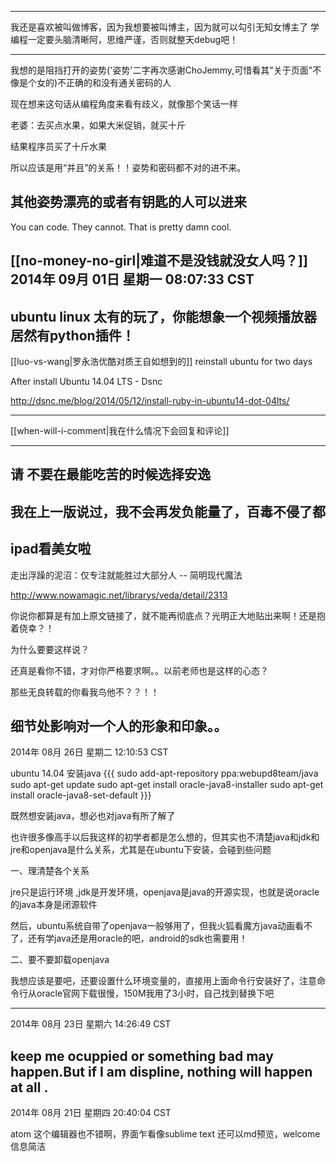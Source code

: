 
------
 我还是喜欢被叫做博客，因为我想要被叫博主，因为就可以勾引无知女博主了
学编程一定要头脑清晰阿，思维严谨，否则就整天debug吧！

-----

我想的是阻挡打开的姿势('姿势'二字再次感谢ChoJemmy,可惜看其"关于页面"不像是个女的)不正确的和没有通关密码的人

现在想来这句话从编程角度来看有歧义，就像那个笑话一样

老婆：去买点水果，如果大米促销，就买十斤

结果程序员买了十斤水果

所以应该是用“并且”的关系！！姿势和密码都不对的进不来。

其他姿势漂亮的或者有钥匙的人可以进来 
------


You can code. They cannot. That is pretty damn cool. 

[[no-money-no-girl|难道不是没钱就没女人吗？]]
2014年 09月 01日 星期一 08:07:33 CST
------
ubuntu linux 太有的玩了，你能想象一个视频播放器居然有python插件！
------
[[luo-vs-wang|罗永浩优酷对质王自如想到的]]
reinstall ubuntu for two days

After install Ubuntu 14.04 LTS - Dsnc

http://dsnc.me/blog/2014/05/12/install-ruby-in-ubuntu14-dot-04lts/


------
[[when-will-i-comment|我在什么情况下会回复和评论]]

------
请 不要在最能吃苦的时候选择安逸
------
我在上一版说过，我不会再发负能量了，百毒不侵了都
------
ipad看美女啦
------
走出浮躁的泥沼：仅专注就能胜过大部分人 -- 简明现代魔法

http://www.nowamagic.net/librarys/veda/detail/2313

你说你都算是有加上原文链接了，就不能再彻底点？光明正大地贴出来啊！还是抱着侥幸？！

为什么要要这样说？

还真是看你不错，才对你严格要求啊。。以前老师也是这样的心态？

那些无良转载的你看我鸟他不？？！！

细节处影响对一个人的形象和印象。。
------
2014年 08月 26日 星期二 12:10:53 CST

ubuntu 14.04 安装java
{{{
sudo add-apt-repository ppa:webupd8team/java
sudo apt-get update
sudo apt-get install oracle-java8-installer
sudo apt-get install oracle-java8-set-default
}}}

既然想安装java，想必也对java有所了解了

也许很多像高手以后我这样的初学者都是怎么想的，但其实也不清楚java和jdk和jre和openjava是什么关系，尤其是在ubuntu下安装，会碰到些问题

一、理清楚各个关系

jre只是运行环境 ,jdk是开发环境，openjava是java的开源实现，也就是说oracle的java本身是闭源软件

然后，ubuntu系统自带了openjava一般够用了，但我火狐看魔方java动画看不了，还有学java还是用oracle的吧，android的sdk也需要用！

二、要不要卸载openjava

我想应该是要吧，还要设置什么环境变量的，直接用上面命令行安装好了，注意命令行从oracle官网下载很慢，150M我用了3小时，自己找到替换下吧

------


2014年 08月 23日 星期六 14:26:49 CST

keep me ocuppied or something bad may happen.But if I am displine, nothing will happen at all .
------
2014年 08月 21日 星期四 20:40:04 CST

atom 这个编辑器也不错啊，界面乍看像sublime text 还可以md预览，welcome信息简洁
